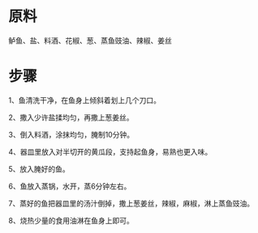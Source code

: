 # 原料

鲈鱼、盐、料酒、花椒、葱、蒸鱼豉油、辣椒、姜丝

# 步骤

1、鱼清洗干净，在鱼身上倾斜着划上几个刀口。

2、撒入少许盐揉均匀，再撒上葱姜丝。

3、倒入料酒，涂抹均匀，腌制10分钟。

4、器皿里放入对半切开的黄瓜段，支持起鱼身，易熟也更入味。

5、放入腌好的鱼。

6、鱼放入蒸锅，水开，蒸6分钟左右。

7、蒸好的鱼把器皿里的汤汁倒掉，撒上葱姜丝，辣椒，麻椒，淋上蒸鱼豉油。

8、烧热少量的食用油淋在鱼身上即可。

